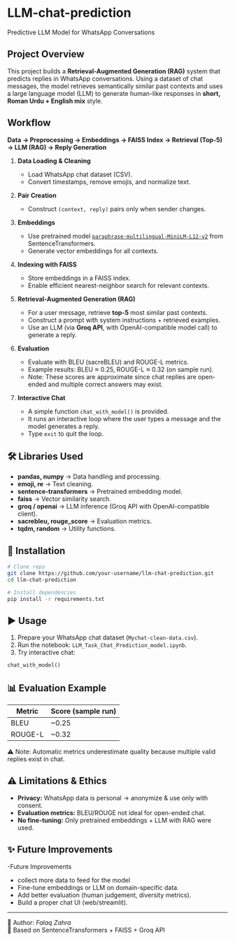 # LLM-chat-prediction
Predictive LLM Model for WhatsApp Conversations 

## Project Overview
This project builds a **Retrieval-Augmented Generation (RAG)** system that predicts replies in WhatsApp conversations. Using a dataset of chat messages, the model retrieves semantically similar past contexts and uses a large language model (LLM) to generate human-like responses in **short, Roman Urdu + English mix** style.

##  Workflow
**Data → Preprocessing → Embeddings → FAISS Index → Retrieval (Top-5) → LLM (RAG) → Reply Generation**

1. **Data Loading & Cleaning**  
   - Load WhatsApp chat dataset (CSV).  
   - Convert timestamps, remove emojis, and normalize text.

2. **Pair Creation**  
   - Construct `(context, reply)` pairs only when sender changes.

3. **Embeddings**  
   - Use pretrained model [`paraphrase-multilingual-MiniLM-L12-v2`](https://huggingface.co/sentence-transformers/paraphrase-multilingual-MiniLM-L12-v2) from SentenceTransformers.  
   - Generate vector embeddings for all contexts.

4. **Indexing with FAISS**  
   - Store embeddings in a FAISS index.  
   - Enable efficient nearest-neighbor search for relevant contexts.

5. **Retrieval-Augmented Generation (RAG)**  
   - For a user message, retrieve **top-5** most similar past contexts.  
   - Construct a prompt with system instructions + retrieved examples.  
   - Use an LLM (via **Groq API**, with OpenAI-compatible model call) to generate a reply.

6. **Evaluation**  
   - Evaluate with BLEU (sacreBLEU) and ROUGE-L metrics.  
   - Example results: BLEU ≈ 0.25, ROUGE-L ≈ 0.32 (on sample run).  
   - Note: These scores are approximate since chat replies are open-ended and multiple correct answers may exist.

7. **Interactive Chat**  
   - A simple function `chat_with_model()` is provided.  
   - It runs an interactive loop where the user types a message and the model generates a reply.  
   - Type `exit` to quit the loop.

## 🛠️ Libraries Used
- **pandas, numpy** → Data handling and processing.
- **emoji, re** → Text cleaning.
- **sentence-transformers** → Pretrained embedding model.
- **faiss** → Vector similarity search.
- **groq / openai** → LLM inference (Groq API with OpenAI-compatible client).
- **sacrebleu, rouge_score** → Evaluation metrics.
- **tqdm, random** → Utility functions.

## 🚀 Installation
```bash
# Clone repo
git clone https://github.com/your-username/llm-chat-prediction.git
cd llm-chat-prediction

# Install dependencies
pip install -r requirements.txt
```

## ▶️ Usage
1. Prepare your WhatsApp chat dataset (`Mychat-clean-data.csv`).
2. Run the notebook: `LLM_Task_Chat_Prediction_model.ipynb`.
3. Try interactive chat:
```python
chat_with_model()
```

## 📊 Evaluation Example
| Metric   | Score (sample run) |
|----------|-------------------|
| BLEU     | ~0.25             |
| ROUGE-L  | ~0.32             |

⚠️ Note: Automatic metrics underestimate quality because multiple valid replies exist in chat.

## ⚠️ Limitations & Ethics
- **Privacy:** WhatsApp data is personal → anonymize & use only with consent.
- **Evaluation metrics:** BLEU/ROUGE not ideal for open-ended chat.
- **No fine-tuning:** Only pretrained embeddings + LLM with RAG were used.

## ✨ Future Improvements
-Future Improvements
- collect more data to feed for the model
- Fine-tune embeddings or LLM on domain-specific data.
- Add better evaluation (human judgement, diversity metrics).
- Build a proper chat UI (web/streamlit).

---
📧 Author: *Falaq Zahra*  
🔗 Based on SentenceTransformers + FAISS + Groq API
